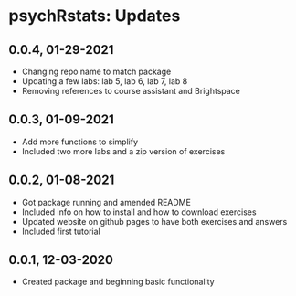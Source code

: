 # psychRstats: Updates

## 0.0.4, 01-29-2021

* Changing repo name to match package
* Updating a few labs: lab 5, lab 6, lab 7, lab 8
* Removing references to course assistant and Brightspace

## 0.0.3, 01-09-2021

* Add more functions to simplify
* Included two more labs and a zip version of exercises

## 0.0.2, 01-08-2021

* Got package running and amended README
* Included info on how to install and how to download exercises
* Updated website on github pages to have both exercises and answers
* Included first tutorial

## 0.0.1, 12-03-2020

* Created package and beginning basic functionality